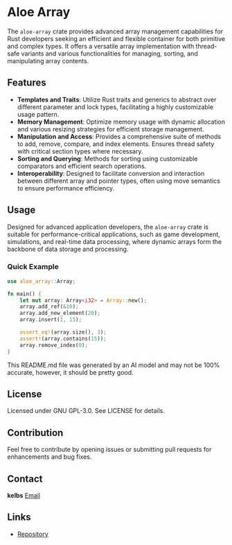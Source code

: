 # Aloe Array

The `aloe-array` crate provides advanced array management capabilities for Rust developers seeking an efficient and flexible container for both primitive and complex types. It offers a versatile array implementation with thread-safe variants and various functionalities for managing, sorting, and manipulating array contents.

## Features
- **Templates and Traits**: Utilize Rust traits and generics to abstract over different parameter and lock types, facilitating a highly customizable usage pattern.
- **Memory Management**: Optimize memory usage with dynamic allocation and various resizing strategies for efficient storage management.
- **Manipulation and Access**: Provides a comprehensive suite of methods to add, remove, compare, and index elements. Ensures thread safety with critical section types where necessary.
- **Sorting and Querying**: Methods for sorting using customizable comparators and efficient search operations.
- **Interoperability**: Designed to facilitate conversion and interaction between different array and pointer types, often using move semantics to ensure performance efficiency.

## Usage
Designed for advanced application developers, the `aloe-array` crate is suitable for performance-critical applications, such as game development, simulations, and real-time data processing, where dynamic arrays form the backbone of data storage and processing.

### Quick Example
```rust
use aloe_array::Array;

fn main() {
    let mut array: Array<i32> = Array::new();
    array.add_ref(&10);
    array.add_new_element(20);
    array.insert(1, 15);

    assert_eq!(array.size(), 3);
    assert!(array.contains(15));
    array.remove_index(0);
}
```

This README.md file was generated by an AI model and may not be 100% accurate, however, it should be pretty good.

## License
Licensed under GNU GPL-3.0. See LICENSE for details.

## Contribution
Feel free to contribute by opening issues or submitting pull requests for enhancements and bug fixes.

## Contact
**kelbs** [Email](mailto:tpk3.mx@gmail.com)

## Links
- [Repository](https://github.com/klebs6/aloe-rs)
